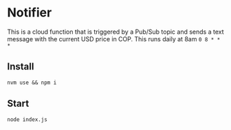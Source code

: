# Notifier
This is a cloud function that is triggered by a Pub/Sub topic and sends a text message with the current USD price in COP. This runs daily at 8am `0 8 * * *`

## Install
`nvm use && npm i`

## Start
`node index.js`
